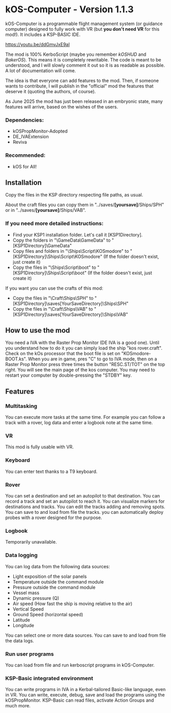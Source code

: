 # kOS-Computer - Version 1.1.3

kOS-Computer is a programmable flight management system (or guidance computer) designed to fully work with VR (but **you don't need VR** for this mod!). It includes a KSP-BASIC IDE.

https://youtu.be/ddGmvJxE9aI

The mod is 100% KerboScript (maybe you remember _kOSHUD_ and _BakerOS_). This means it is completely rewritable. The code is meant to be understood, and I will slowly comment it out so it is as readable as possible. A lot of documentation will come.

The idea is that everyone can add features to the mod. Then, if someone wants to contribute, I will publish in the "official" mod the features that deserve it (quoting the authors, of course).

As June 2025 the mod has just been released in an embryonic state, many features will arrive, based on the wishes of the users.

### Dependencies:
* kOSPropMonitor-Adopted
* DE_IVAExtension
* Reviva

### Recommended:
* kOS for All!

## Installation
Copy the files in the KSP directory respecting file paths, as usual.

About the craft files you can copy them in "../saves/**[yoursave]**/Ships/SPH" or in "../saves/**[yoursave]**/Ships/VAB".

### If you need more detailed instructions:
* Find your KSP1 installation folder. Let's call it [KSP1Directory].
* Copy the folders in "\GameData\GameData\" to "[KSP1Directory]\GameData\"
* Copy files and folders in "\Ships\Script\KOSmodore" to "[KSP1Directory]\Ships\Script\KOSmodore"
  (If the folder doesn't exist, just create it)
* Copy the files in "\Ships\Script\boot" to "[KSP1Directory]\Ships\Script\boot"
  (If the folder doesn't exist, just create it)

If you want you can use the crafts of this mod:
* Copy the files in "\Craft\Ships\SPH" to "[KSP1Directory]\saves\[YourSaveDirectory]\Ships\SPH"
* Copy the files in "\Craft\Ships\VAB" to "[KSP1Directory]\saves\[YourSaveDirectory]\Ships\VAB"
## How to use the mod
You need a IVA with the Raster Prop Monitor (DE IVA is a good one). Until you understand how to do it you can simply load the ship "kos rover.craft". Check on the kOs processor that the boot file is set on "KOSmodore-BOOT.ks". When you are in game, pres "C" to go to IVA mode, then on a Raster Prop Monitor press three times the button "RESC.ST/TOT" on the top right. You will see the main page of the kos computer. You may need to restart your computer by double-pressing the "STDBY" key.
## Features
### Multitasking
You can execute more tasks at the same time. For example you can follow a track with a rover, log data and enter a logbook note at the same time.
### VR
This mod is fully usable with VR.
### Keyboard
You can enter text thanks to a T9 keyboard.
### Rover
You can set a destination and set an autopilot to that destination.
You can record a track and set an autopilot to reach it.
You can visualize markers for destinations and tracks.
You can edit the tracks adding and removing spots.
You can save to and load from file the tracks.
you can automatically deploy probes with a rover designed for the purpose.
### Logbook
Temporarily unavailable.
### Data logging
You can log data from the following data sources:
* Light exposition of the solar panels 
* Temperature outside the command module
* Pressure outside the command module
* Vessel mass
* Dynamic pressure (Q)
* Air speed (How fast the ship is moving relative to the air)
* Vertical Speed
* Ground Speed (horizontal speed)
* Latitude
* Longitude

You can select one or more data sources.
You can save to and load from file the data logs.
### Run user programs
You can load from file and run kerboscript programs in kOS-Computer.
### KSP-Basic integrated environment
You can write programs in IVA in a Kerbal-tailored Basic-like language, even in VR. You can write, execute, debug, save and load the programs using the kOSPropMonitor.
KSP-Basic can read files, activate Action Groups and much more.
